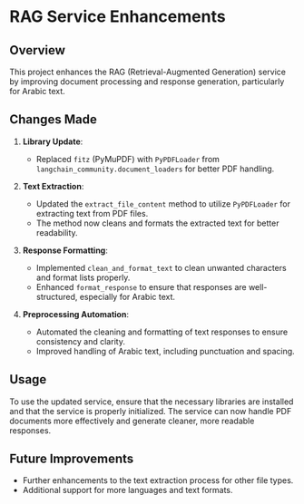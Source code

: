 # RAG Service Enhancements

## Overview
This project enhances the RAG (Retrieval-Augmented Generation) service by improving document processing and response generation, particularly for Arabic text.

## Changes Made

1. **Library Update**:
   - Replaced `fitz` (PyMuPDF) with `PyPDFLoader` from `langchain_community.document_loaders` for better PDF handling.

2. **Text Extraction**:
   - Updated the `extract_file_content` method to utilize `PyPDFLoader` for extracting text from PDF files.
   - The method now cleans and formats the extracted text for better readability.

3. **Response Formatting**:
   - Implemented `clean_and_format_text` to clean unwanted characters and format lists properly.
   - Enhanced `format_response` to ensure that responses are well-structured, especially for Arabic text.

4. **Preprocessing Automation**:
   - Automated the cleaning and formatting of text responses to ensure consistency and clarity.
   - Improved handling of Arabic text, including punctuation and spacing.

## Usage
To use the updated service, ensure that the necessary libraries are installed and that the service is properly initialized. The service can now handle PDF documents more effectively and generate cleaner, more readable responses.

## Future Improvements
- Further enhancements to the text extraction process for other file types.
- Additional support for more languages and text formats.